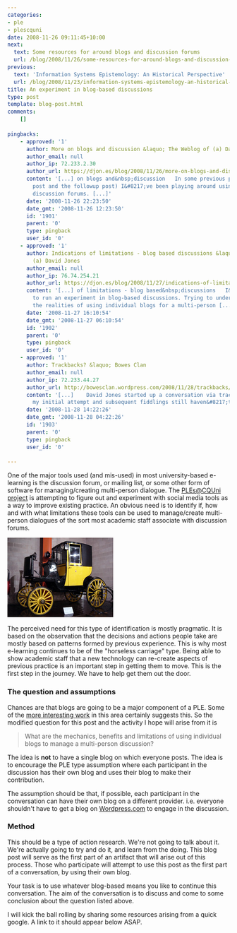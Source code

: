 ```yaml
---
categories:
- ple
- plescquni
date: 2008-11-26 09:11:45+10:00
next:
  text: Some resources for around blogs and discussion forums
  url: /blog/2008/11/26/some-resources-for-around-blogs-and-discussion-forums/
previous:
  text: 'Information Systems Epistemology: An Historical Perspective'
  url: /blog/2008/11/23/information-systems-epistemology-an-historical-perspective/
title: An experiment in blog-based discussions
type: post
template: blog-post.html
comments:
    []
    
pingbacks:
    - approved: '1'
      author: More on blogs and discussion &laquo; The Weblog of (a) David Jones
      author_email: null
      author_ip: 72.233.2.30
      author_url: https://djon.es/blog/2008/11/26/more-on-blogs-and-discussion/
      content: '[...] on blogs and&nbsp;discussion   In some previous posts (the original
        post and the followup post) I&#8217;ve been playing around using blogs for multiple
        discussion forums. [...]'
      date: '2008-11-26 22:23:50'
      date_gmt: '2008-11-26 12:23:50'
      id: '1901'
      parent: '0'
      type: pingback
      user_id: '0'
    - approved: '1'
      author: Indications of limitations - blog based discussions &laquo; The Weblog of
        (a) David Jones
      author_email: null
      author_ip: 76.74.254.21
      author_url: https://djon.es/blog/2008/11/27/indications-of-limitations-blog-based-discussions/
      content: '[...] of limitations - blog based&nbsp;discussions   I&#8217;m trying
        to run an experiment in blog-based discussions. Trying to understand, from experience,
        the realities of using individual blogs for a multi-person [...]'
      date: '2008-11-27 16:10:54'
      date_gmt: '2008-11-27 06:10:54'
      id: '1902'
      parent: '0'
      type: pingback
      user_id: '0'
    - approved: '1'
      author: Trackbacks? &laquo; Bowes Clan
      author_email: null
      author_ip: 72.233.44.27
      author_url: http://bowesclan.wordpress.com/2008/11/28/trackbacks/
      content: '[...]    David Jones started up a conversation via trackbacks, however
        my initial attempt and subsequent fiddlings still haven&#8217;t made my [...]'
      date: '2008-11-28 14:22:26'
      date_gmt: '2008-11-28 04:22:26'
      id: '1903'
      parent: '0'
      type: pingback
      user_id: '0'
    
---
```

One of the major tools used (and mis-used) in most university-based e-learning is the discussion forum, or mailing list, or some other form of software for managing/creating multi-person dialogue. The [PLEs@CQUni project](http://cddu.cqu.edu.au/index.php/PLEs%40CQUni) is attempting to figure out and experiment with social media tools as a way to improve existing practice. An obvious need is to identify if, how and with what limitations these tools can be used to manage/create multi-person dialogues of the sort most academic staff associate with discussion forums.

[![](images/93840305_b6ebb22c57_m.jpg)](http://flickr.com/photos/sumit/93840305/)

The perceived need for this type of identification is mostly pragmatic. It is based on the observation that the decisions and actions people take are mostly based on patterns formed by previous experience. This is why most e-learning continues to be of the "horseless carriage" type. Being able to show academic staff that a new technology can re-create aspects of previous practice is an important step in getting them to move. This is the first step in the journey. We have to help get them out the door.

### The question and assumptions

Chances are that blogs are going to be a major component of a PLE. Some of the [more interesting work](http://www.chrislott.org/2008/11/05/wcet-2008-day-1/) in this area certainly suggests this. So the modified question for this post and the activity I hope will arise from it is

> What are the mechanics, benefits and limitations of using individual blogs to manage a multi-person discussion?

The idea is **not** to have a single blog on which everyone posts. The idea is to encourage the PLE type assumption where each participant in the discussion has their own blog and uses their blog to make their contribution.

The assumption should be that, if possible, each participant in the conversation can have their own blog on a different provider. i.e. everyone shouldn't have to get a blog on [Wordpress.com](http://wordpress.com/) to engage in the discussion.

### Method

This should be a type of action research. We're not going to talk about it. We're actually going to try and do it, and learn from the doing. This blog post will serve as the first part of an artifact that will arise out of this process. Those who participate will attempt to use this post as the first part of a conversation, by using their own blog.

Your task is to use whatever blog-based means you like to continue this conversation. The aim of the conversation is to discuss and come to some conclusion about the question listed above.

I will kick the ball rolling by sharing some resources arising from a quick google. A link to it should appear below ASAP.
